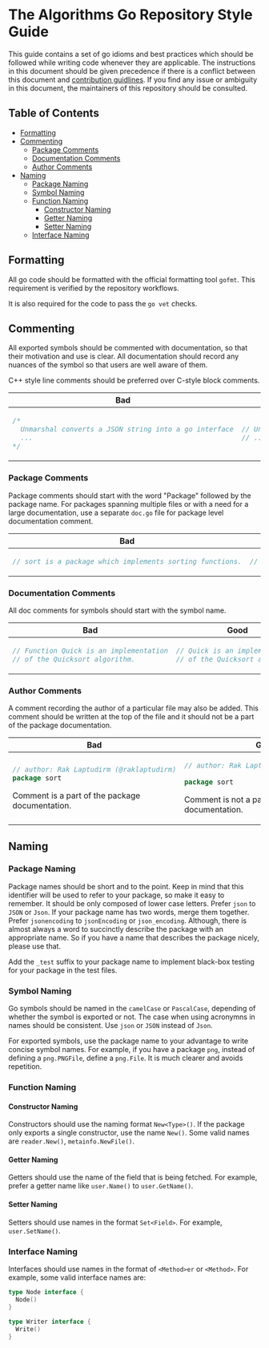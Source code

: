 # The Algorithms Go Repository Style Guide

This guide contains a set of go idioms and best practices which should be followed while writing
code whenever they are applicable. The instructions in this document should be given precedence
if there is a conflict between this document and [contribution guidlines](./CONTRIBUTING.md). If you find any issue or ambiguity in
this document, the maintainers of this repository should be consulted.

## Table of Contents

- [Formatting](#formatting)
- [Commenting](#commenting)
  - [Package Comments](#package-comments)
  - [Documentation Comments](#documentation-comments)
  - [Author Comments](#author-comments)
- [Naming](#naming)
  - [Package Naming](#package-naming)
  - [Symbol Naming](#symbol-naming)
  - [Function Naming](#function-naming)
      - [Constructor Naming](#constructor-naming)
      - [Getter Naming](#getter-naming)
      - [Setter Naming](#setter-naming) 
  - [Interface Naming](#interface-naming)

## Formatting

All go code should be formatted with the official formatting tool `gofmt`. This requirement is
verified by the repository workflows.

It is also required for the code to pass the `go vet` checks.

## Commenting

All exported symbols should be commented with documentation, so that their motivation and use is
clear. All documentation should record any nuances of the symbol so that users are well aware of
them.

C++ style line comments should be preferred over C-style block comments.

<table>
<thead><tr><th>Bad</th><th>Good</th></tr></thead>
<tbody>
<tr><td>
  
```go
/*
  Unmarshal converts a JSON string into a go interface
  ...
*/
```
  
</td><td>

```go
// Unmarshal converts a JSON string into a go interface
// ...
```
 
</td></tr>
</tbody></table>

### Package Comments

Package comments should start with the word "Package" followed by the package name. For packages
spanning multiple files or with a need for a large documentation, use a separate `doc.go` file for package level documentation comment.

<table>
<thead><tr><th>Bad</th><th>Good</th></tr></thead>
<tbody>
<tr><td>
  
```go
// sort is a package which implements sorting functions.
```
  
</td><td>

```go
// Package sort implements sorting functions.
```
 
</td></tr>
</tbody></table>

### Documentation Comments

All doc comments for symbols should start with the symbol name.

<table>
<thead><tr><th>Bad</th><th>Good</th></tr></thead>
<tbody>
<tr><td>
  
```go
// Function Quick is an implementation
// of the Quicksort algorithm.
```
  
</td><td>

```go
// Quick is an implementation
// of the Quicksort algorithm.
```
 
</td></tr>
</tbody></table>

### Author Comments

A comment recording the author of a particular file may also be added. This comment should be
written at the top of the file and it should not be a part of the package documentation.

<table>
<thead><tr><th>Bad</th><th>Good</th></tr></thead>
<tbody>
<tr><td>
  
```go
// author: Rak Laptudirm (@raklaptudirm)
package sort
```
Comment is a part of the package documentation.
  
</td><td>

```go
// author: Rak Laptudirm (@raklaptudirm)

package sort
```
Comment is not a part of the package documentation.
 
</td></tr>
</tbody></table>

## Naming

### Package Naming

Package names should be short and to the point. Keep in mind that this identifier will be used to
refer to your package, so make it easy to remember. It should be only composed of lower case
letters. Prefer `json` to `JSON` or `Json`. If your package name has two words, merge them
together. Prefer `jsonencoding` to `jsonEncoding` or `json_encoding`. Although, there is almost always a word to succinctly describe the package with an appropriate name. So if you have a name that describes the package nicely, please use that.

Add the `_test` suffix to your package name to implement black-box testing for your package in the test files.

### Symbol Naming

Go symbols should be named in the `camelCase` or `PascalCase`, depending of whether the symbol
is exported or not. The case when using acronymns in names should be consistent. Use `json` or
`JSON` instead of `Json`.

For exported symbols, use the package name to your advantage to write concise symbol names. For
example, if you have a package `png`, instead of defining a `png.PNGFile`, define a `png.File`.
It is much clearer and avoids repetition.

### Function Naming

#### Constructor Naming

Constructors should use the naming format `New<Type>()`. If the package only exports a single
constructor, use the name `New()`. Some valid names are `reader.New()`, `metainfo.NewFile()`.

#### Getter Naming

Getters should use the name of the field that is being fetched. For example, prefer a getter
name like `user.Name()` to `user.GetName()`.

#### Setter Naming

Setters should use names in the format `Set<Field>`. For example, `user.SetName()`.

### Interface Naming

Interfaces should use names in the format of `<Method>er` or `<Method>`. For example, some
valid interface names are:

```go
type Node interface {
  Node()
}
 
type Writer interface {
  Write()
}
```
